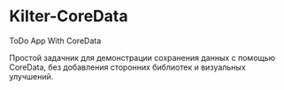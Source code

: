 # Kilter-CoreData
ToDo App With CoreData

Простой задачник для демонстрации сохранения данных с помощью CoreData, без добавления сторонних библиотек и визуальных улучшений. 
